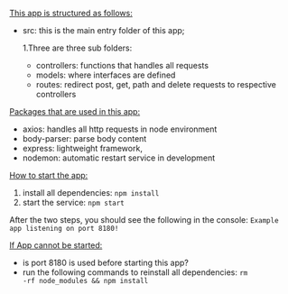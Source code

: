 <u>This app is structured as follows:</u>
* src: this is the main entry folder of this app;
     
     1.Three are three sub folders: 
     * controllers: functions that handles all requests
     * models: where interfaces are defined
     * routes: redirect post, get, path and delete requests to respective controllers

<u> Packages that are used in this app:</u>

* axios: handles all http requests in node environment
* body-parser: parse body content
* express: lightweight framework,
* nodemon: automatic restart service in development

<u>How to start the app:</u>
1. install all dependencies:
<code>npm install </code>
2. start the service:
<code>npm start</code>

After the two steps, you should see the following in the console:
<code>Example app listening on port 8180!
</code>

<u>If App cannot be started:</u>
* is port 8180 is used before starting this app?
* run the following commands to reinstall all dependencies:
<code>rm -rf node_modules && npm install </code>
